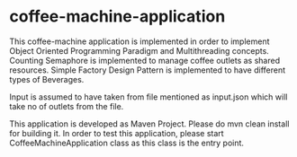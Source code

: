 # coffee-machine-application
This coffee-machine application is implemented in order to implement Object Oriented Programming Paradigm and Multithreading concepts.
Counting Semaphore is implemented to manage coffee outlets as shared resources.
Simple Factory Design Pattern is implemented to have different types of Beverages.

Input is assumed to have taken from file mentioned as input.json
which will take no of outlets from the file.

This application is developed as Maven Project. Please do mvn clean install for building it.
In order to test this application, please start CoffeeMachineApplication class as this class is the entry point.
